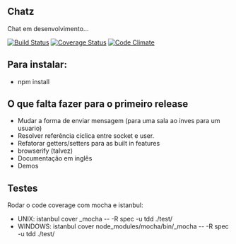## Chatz

Chat em desenvolvimento...

[![Build Status](https://api.travis-ci.org/jefperito/chatz.png)](http://travis-ci.org/#!/jefperito/chatz)
[![Coverage Status](https://coveralls.io/repos/jefperito/chatz/badge.png)](https://coveralls.io/r/jefperito/chatz)
[![Code Climate](https://codeclimate.com/github/jefperito/chatz.png)](https://codeclimate.com/github/jefperito/chatz)

## Para instalar:
 - npm install

## O que falta fazer para o primeiro release
 - Mudar a forma de enviar mensagem (para uma sala ao inves para um usuario)
 - Resolver referência cíclica entre socket e user.
 - Refatorar getters/setters para as built in features
 - browserify (talvez)
 - Documentação em inglês
 - Demos

## Testes
Rodar o code coverage com mocha e istanbul:
 - UNIX: istanbul cover _mocha -- -R spec -u tdd ./test/
 - WINDOWS: istanbul cover node_modules/mocha/bin/_mocha -- -R spec -u tdd ./test/

